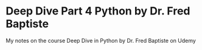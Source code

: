 # Deep Dive Part 4 Python by Dr. Fred Baptiste 
My notes on the course Deep Dive in Python by Dr. Fred Baptiste on Udemy
